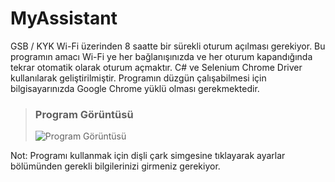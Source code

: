 # MyAssistant
 GSB / KYK Wi-Fi üzerinden 8 saatte bir sürekli oturum açılması gerekiyor.  Bu programın amacı Wi-Fi ye her bağlanışınızda ve her oturum kapandığında tekrar otomatik olarak oturum açmaktır. 
C# ve Selenium Chrome Driver kullanılarak geliştirilmiştir. Programın düzgün çalışabilmesi için bilgisayarınızda Google Chrome yüklü olması gerekmektedir.
 
>### Program Görüntüsü
>![Program Görüntüsü](https://i.hizliresim.com/VPNixY.png)

Not: Programı kullanmak için dişli çark  simgesine tıklayarak ayarlar bölümünden gerekli bilgilerinizi girmeniz gerekiyor.
